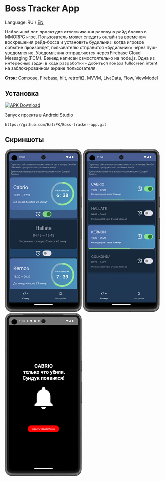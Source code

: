 
# Boss Tracker App

Language: RU / [EN](https://github.com/HatePK/Boss-tracker-app/blob/master/README.en.md)

Небольшой пет-проект для отслеживания респауна рейд боссов в MMORPG игре. Пользователь может следить онлайн за временем воскрешения рейд-босса и установить будильник: когда игровое событие произойдет, пользвателю отправится «будильник» через пуш-уведомление. Уведомления отправляются через Firebase Cloud Messaging (FCM). Бэкенд написан самостоятельно на node.js. Одна из интересных задач в ходе разработки - добиться показа fullscreen intent на заблокированном экране пользователя. 

**Стэк:** Compose, Firebase, hilt, retrofit2, MVVM, LiveData, Flow, ViewModel

## Установка
[![APK Download](https://img.shields.io/badge/APK-Download-brightgreen?logo=android)](https://github.com/HatePK/Boss-tracker-app/releases/download/v1.0.0/release.apk)

Запуск проекта в Android Studio

```bash
https://github.com/HatePK/Boss-tracker-app.git
```
    
## Скриншоты
<p float="left">
    <img src="https://github.com/HatePK/Boss-tracker-app/blob/master/Screenshot_20240410_010042.png" width="250"> 
    <img src="https://github.com/HatePK/Boss-tracker-app/blob/master/Screenshot_20240410_005342.png" width="250"> 
    <img src="https://github.com/HatePK/Boss-tracker-app/blob/master/Screenshot_20240320_023827.png" width="250"> 
</p> 
